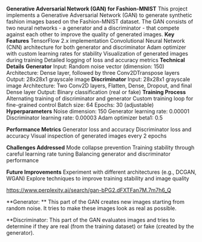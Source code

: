 **Generative Adversarial Network (GAN) for Fashion-MNIST**
This project implements a Generative Adversarial Network (GAN) to generate synthetic fashion images based on the Fashion-MNIST dataset. The GAN consists of two neural networks - a generator and a discriminator - that compete against each other to improve the quality of generated images.
**Key Features**
TensorFlow 2.x implementation
Convolutional Neural Network (CNN) architecture for both generator and discriminator
Adam optimizer with custom learning rates for stability
Visualization of generated images during training
Detailed logging of loss and accuracy metrics
**Technical Details**
**Generator**
Input: Random noise vector (dimension: 150)
Architecture: Dense layer, followed by three Conv2DTranspose layers
Output: 28x28x1 grayscale image
**Discriminator**
Input: 28x28x1 grayscale image
Architecture: Two Conv2D layers, Flatten, Dense, Dropout, and final Dense layer
Output: Binary classification (real or fake)
**Training Process**
Alternating training of discriminator and generator
Custom training loop for fine-grained control
Batch size: 64
Epochs: 30 (adjustable)
**Hyperparameters**
Noise dimension: 150
Generator learning rate: 0.00001
Discriminator learning rate: 0.00003
Adam optimizer beta1: 0.5

**Performance Metrics**
Generator loss and accuracy
Discriminator loss and accuracy
Visual inspection of generated images every 2 epochs

**Challenges Addressed**
Mode collapse prevention
Training stability through careful learning rate tuning
Balancing generator and discriminator performance

**Future Improvements**
Experiment with different architectures (e.g., DCGAN, WGAN)
Explore techniques to improve training stability and image quality


https://www.perplexity.ai/search/gan-bPG2.dFXTFan7M.7m7h6_Q 

**Generator: ** This part of the GAN creates new images starting from random noise. It tries to make these images look as real as possible.

**Discriminator: This part of the GAN evaluates images and tries to determine if they are real (from the training dataset) or fake (created by the generator).

